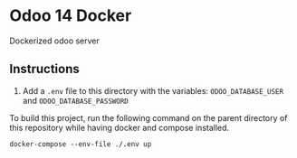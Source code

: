 # Odoo 14 Docker

Dockerized odoo server


## Instructions

1. Add a ```.env``` file to this directory with the variables: ```ODOO_DATABASE_USER``` and ```ODOO_DATABASE_PASSWORD```

To build this project, run the following command on the parent directory of this repository while having docker and compose installed.

```
docker-compose --env-file ./.env up 
```
